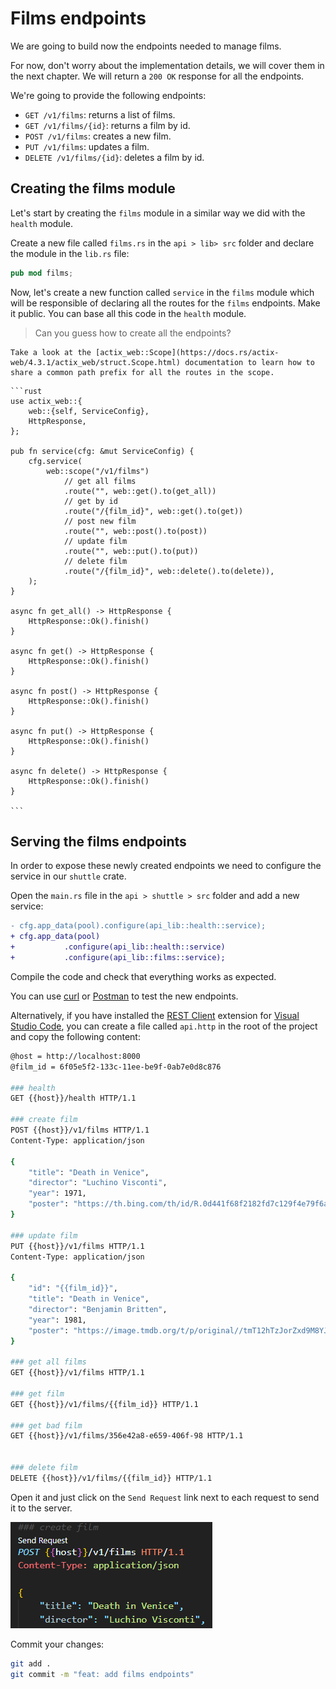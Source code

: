 # Films endpoints

We are going to build now the endpoints needed to manage films. 

For now, don't worry about the implementation details, we will cover them in the next chapter. We will return a `200 OK` response for all the endpoints.

We're going to provide the following endpoints:

- `GET /v1/films`: returns a list of films.
- `GET /v1/films/{id}`: returns a film by id.
- `POST /v1/films`: creates a new film.
- `PUT /v1/films`: updates a film.
- `DELETE /v1/films/{id}`: deletes a film by id.

## Creating the films module

Let's start by creating the `films` module in a similar way we did with the `health` module.

Create a new file called `films.rs` in the `api > lib> src` folder and declare the module in the `lib.rs` file:

```rust
pub mod films;
```

Now, let's create a new function called `service` in the `films` module which will be responsible of declaring all the routes for the `films` endpoints. Make it public. You can base all this code in the `health` module.

> Can you guess how to create all the endpoints?

~~~admonish tip
Take a look at the [actix_web::Scope](https://docs.rs/actix-web/4.3.1/actix_web/struct.Scope.html) documentation to learn how to share a common path prefix for all the routes in the scope.
~~~


~~~admonish tip title="Solution" collapsible=false
```rust
use actix_web::{
    web::{self, ServiceConfig},
    HttpResponse,
};

pub fn service(cfg: &mut ServiceConfig) {
    cfg.service(
        web::scope("/v1/films")
            // get all films
            .route("", web::get().to(get_all))
            // get by id
            .route("/{film_id}", web::get().to(get))
            // post new film
            .route("", web::post().to(post))
            // update film
            .route("", web::put().to(put))
            // delete film
            .route("/{film_id}", web::delete().to(delete)),
    );
}

async fn get_all() -> HttpResponse {
    HttpResponse::Ok().finish()
}

async fn get() -> HttpResponse {
    HttpResponse::Ok().finish()
}

async fn post() -> HttpResponse {
    HttpResponse::Ok().finish()
}

async fn put() -> HttpResponse {
    HttpResponse::Ok().finish()
}

async fn delete() -> HttpResponse {
    HttpResponse::Ok().finish()
}

```
~~~

## Serving the films endpoints

In order to expose these newly created endpoints we need to configure the service in our `shuttle` crate.

Open the `main.rs` file in the `api > shuttle > src` folder and add a new service:

```diff
- cfg.app_data(pool).configure(api_lib::health::service);
+ cfg.app_data(pool)
+           .configure(api_lib::health::service)
+           .configure(api_lib::films::service);
```

Compile the code and check that everything works as expected.

You can use [curl](https://curl.se/) or [Postman](https://postman.com) to test the new endpoints.

Alternatively, if you have installed the [REST Client](https://marketplace.visualstudio.com/items?itemName=humao.rest-client) extension for [Visual Studio Code](https://code.visualstudio.com/), you can create a file called `api.http` in the root of the project and copy the following content:

```bash
@host = http://localhost:8000
@film_id = 6f05e5f2-133c-11ee-be9f-0ab7e0d8c876

### health
GET {{host}}/health HTTP/1.1

### create film
POST {{host}}/v1/films HTTP/1.1
Content-Type: application/json

{
    "title": "Death in Venice",
    "director": "Luchino Visconti",
    "year": 1971,
    "poster": "https://th.bing.com/th/id/R.0d441f68f2182fd7c129f4e79f6a66ef?rik=h0j7Ecvt7NBYrg&pid=ImgRaw&r=0"
}

### update film
PUT {{host}}/v1/films HTTP/1.1
Content-Type: application/json

{
    "id": "{{film_id}}",
    "title": "Death in Venice",
    "director": "Benjamin Britten",
    "year": 1981,
    "poster": "https://image.tmdb.org/t/p/original//tmT12hTzJorZxd9M8YJOQOJCqsP.jpg"
}

### get all films
GET {{host}}/v1/films HTTP/1.1

### get film
GET {{host}}/v1/films/{{film_id}} HTTP/1.1

### get bad film
GET {{host}}/v1/films/356e42a8-e659-406f-98 HTTP/1.1


### delete film
DELETE {{host}}/v1/films/{{film_id}} HTTP/1.1
```

Open it and just click on the `Send Request` link next to each request to send it to the server.

![Send Request](../assets/13/send_request.png)

Commit your changes:
  
  ```bash
  git add .
  git commit -m "feat: add films endpoints"
  ```
